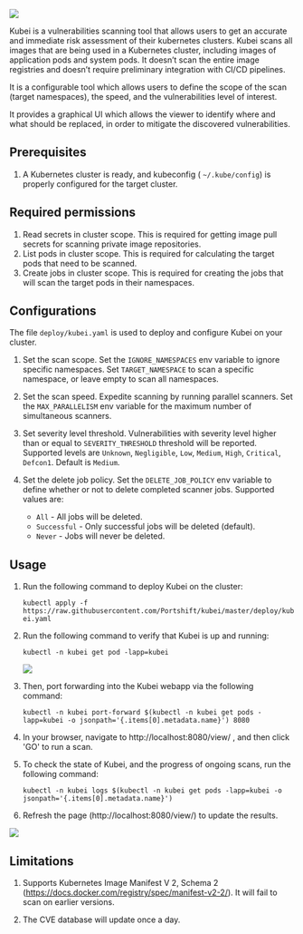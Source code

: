 ![](images/Kubei-logo.png)

Kubei is a vulnerabilities scanning tool that allows users to get an accurate and immediate risk assessment of their kubernetes clusters. Kubei scans all images that are being used in a Kubernetes cluster, including images of application pods and system pods. It doesn’t scan the entire image registries and doesn’t require preliminary integration with CI/CD pipelines. 

It is a configurable tool which allows users to define the scope of the scan (target namespaces), the speed, and the vulnerabilities level of interest.

It provides a graphical UI which allows the viewer to identify where and what should be replaced, in order to mitigate the discovered vulnerabilities. 


## Prerequisites 

1. A Kubernetes cluster is ready, and kubeconfig ( `~/.kube/config`) is properly configured for the target cluster.

## Required permissions

1. Read secrets in cluster scope. This is required for getting image pull secrets for scanning private image repositories.
2. List pods in cluster scope. This is required for calculating the target pods that need to be scanned.
3. Create jobs in cluster scope. This is required for creating the jobs that will scan the target pods in their namespaces.

## Configurations 

The file `deploy/kubei.yaml` is used to deploy and configure Kubei on your cluster.

1. Set the scan scope. Set the `IGNORE_NAMESPACES` env variable to ignore specific namespaces. Set `TARGET_NAMESPACE` to scan a specific namespace, or leave empty to scan all namespaces.

2. Set the scan speed. Expedite scanning by running parallel scanners. Set the `MAX_PARALLELISM` env variable for the maximum number of simultaneous scanners.

3. Set severity level threshold. Vulnerabilities with severity level higher than or equal to `SEVERITY_THRESHOLD` threshold will be reported. Supported levels are `Unknown`, `Negligible`, `Low`, `Medium`, `High`, `Critical`, `Defcon1`. Default is `Medium`.

4. Set the delete job policy. Set the `DELETE_JOB_POLICY` env variable to define whether or not to delete completed scanner jobs. Supported values are:
    * `All` - All jobs will be deleted.
    * `Successful` - Only successful jobs will be deleted (default).
    * `Never` - Jobs will never be deleted.

## Usage 

1. Run the following command to deploy Kubei on the cluster:

    `
    kubectl apply -f https://raw.githubusercontent.com/Portshift/kubei/master/deploy/kubei.yaml
    `

2. Run the following command to verify that Kubei is up and running:

    `
    kubectl -n kubei get pod -lapp=kubei
    `
    
    ![](images/kubei-running.png) 

3. Then, port forwarding into the Kubei webapp via the following command:

    `
    kubectl -n kubei port-forward $(kubectl -n kubei get pods -lapp=kubei -o jsonpath='{.items[0].metadata.name}') 8080 
    `    

4. In your browser, navigate to http://localhost:8080/view/ , and then click  'GO' to run a scan.

5. To check the state of Kubei, and the progress of ongoing scans, run the following command:

    `
	kubectl -n kubei logs $(kubectl -n kubei get pods -lapp=kubei -o jsonpath='{.items[0].metadata.name}')  
    `

6. Refresh the page (http://localhost:8080/view/) to update the results.

![](images/kubei-results.png)     


## Limitations 

1. Supports Kubernetes Image Manifest V 2, Schema 2 (https://docs.docker.com/registry/spec/manifest-v2-2/). It will fail to scan on earlier versions.
 
2. The CVE database will update once a day.
